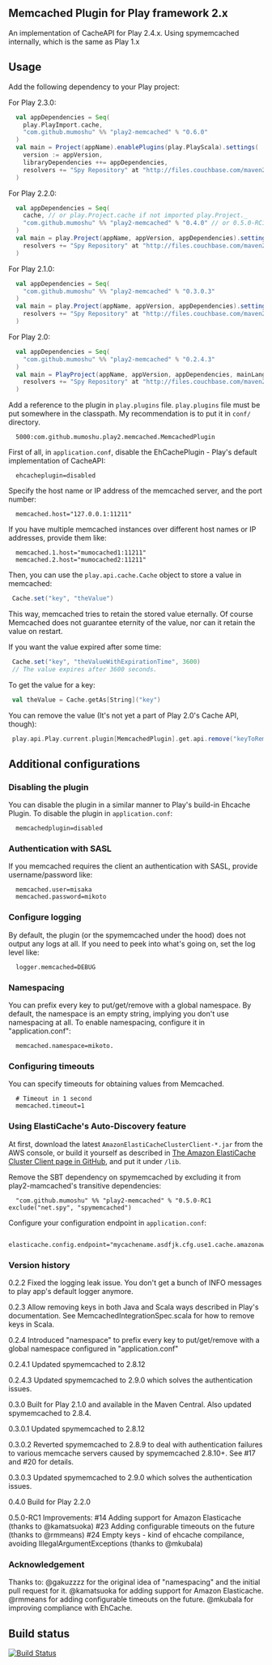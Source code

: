 Memcached Plugin for Play framework 2.x
---------------------------------------

An implementation of CacheAPI for Play 2.4.x.
Using spymemcached internally, which is the same as Play 1.x

## Usage

Add the following dependency to your Play project:

For Play 2.3.0:

```scala
  val appDependencies = Seq(
    play.PlayImport.cache,
    "com.github.mumoshu" %% "play2-memcached" % "0.6.0"
  )
  val main = Project(appName).enablePlugins(play.PlayScala).settings(
    version := appVersion,
    libraryDependencies ++= appDependencies,
    resolvers += "Spy Repository" at "http://files.couchbase.com/maven2" // required to resolve `spymemcached`, the plugin's dependency.
  )
```


For Play 2.2.0:

```scala
  val appDependencies = Seq(
    cache, // or play.Project.cache if not imported play.Project._
    "com.github.mumoshu" %% "play2-memcached" % "0.4.0" // or 0.5.0-RC1 to try the latest improvements
  )
  val main = play.Project(appName, appVersion, appDependencies).settings(
    resolvers += "Spy Repository" at "http://files.couchbase.com/maven2" // required to resolve `spymemcached`, the plugin's dependency.
  )
```


For Play 2.1.0:

```scala
  val appDependencies = Seq(
    "com.github.mumoshu" %% "play2-memcached" % "0.3.0.3"
  )
  val main = play.Project(appName, appVersion, appDependencies).settings(
    resolvers += "Spy Repository" at "http://files.couchbase.com/maven2" // required to resolve `spymemcached`, the plugin's dependency.
  )
```

For Play 2.0:

```scala
  val appDependencies = Seq(
    "com.github.mumoshu" %% "play2-memcached" % "0.2.4.3"
  )
  val main = PlayProject(appName, appVersion, appDependencies, mainLang = SCALA).settings(
    resolvers += "Spy Repository" at "http://files.couchbase.com/maven2" // required to resolve `spymemcached`, the plugin's dependency.
  )
```

Add a reference to the plugin in `play.plugins` file.
`play.plugins` file must be put somewhere in the classpath.
My recommendation is to put it in `conf/` directory.

```
  5000:com.github.mumoshu.play2.memcached.MemcachedPlugin
```

First of all, in `application.conf`, disable the EhCachePlugin - Play's default implementation of CacheAPI:

```
  ehcacheplugin=disabled
```

Specify the host name or IP address of the memcached server, and the port number:

```
  memcached.host="127.0.0.1:11211"
```

If you have multiple memcached instances over different host names or IP addresses, provide them like:

```
  memcached.1.host="mumocached1:11211"
  memcached.2.host="mumocached2:11211"
```

Then, you can use the `play.api.cache.Cache` object to store a value in memcached:

```scala
 Cache.set("key", "theValue")
```

This way, memcached tries to retain the stored value eternally.
Of course Memcached does not guarantee eternity of the value, nor can it retain the value on restart.

If you want the value expired after some time:

```scala
 Cache.set("key", "theValueWithExpirationTime", 3600)
 // The value expires after 3600 seconds.
```

To get the value for a key:

```scala
 val theValue = Cache.getAs[String]("key")
```

You can remove the value (It's not yet a part of Play 2.0's Cache API, though):

```scala
 play.api.Play.current.plugin[MemcachedPlugin].get.api.remove("keyToRemove")
```

## Additional configurations

### Disabling the plugin

You can disable the plugin in a similar manner to Play's build-in Ehcache Plugin.
To disable the plugin in `application.conf`:

```
  memcachedplugin=disabled
```

### Authentication with SASL

If you memcached requires the client an authentication with SASL, provide username/password like:

```
  memcached.user=misaka
  memcached.password=mikoto
```

### Configure logging

By default, the plugin (or the spymemcached under the hood) does not output any logs at all.
If you need to peek into what's going on, set the log level like:

```
  logger.memcached=DEBUG
```

### Namespacing

You can prefix every key to put/get/remove with a global namespace.
By default, the namespace is an empty string, implying you don't use namespacing at all.
To enable namespacing, configure it in "application.conf":

```
  memcached.namespace=mikoto.
```

### Configuring timeouts

You can specify timeouts for obtaining values from Memcached.

```
  # Timeout in 1 second
  memcached.timeout=1
```

### Using ElastiCache's Auto-Discovery feature

At first, download the latest `AmazonElastiCacheClusterClient-*.jar` from the AWS console,
or build it yourself as described in [The Amazon ElastiCache Cluster Client page in GitHub](https://github.com/amazonwebservices/aws-elasticache-cluster-client-memcached-for-java),
and put it under `/lib`.

Remove the SBT dependency on spymemcached by excluding it from play2-mamcached's transitive dependencies:

```
  "com.github.mumoshu" %% "play2-memcached" % "0.5.0-RC1 exclude("net.spy", "spymemcached")
```

Configure your configuration endpoint in `application.conf`:

```
  elasticache.config.endpoint="mycachename.asdfjk.cfg.use1.cache.amazonaws.com:11211".
```

### Version history

0.2.2 Fixed the logging leak issue. You don't get a bunch of INFO messages to play app's default logger anymore.

0.2.3 Allow removing keys in both Java and Scala ways described in Play's documentation. See MemcachedIntegrationSpec.scala for how to remove keys in Scala.

0.2.4 Introduced "namespace" to prefix every key to put/get/remove with a global namespace configured in "application.conf"

0.2.4.1 Updated spymemcached to 2.8.12

0.2.4.3 Updated spymemcached to 2.9.0 which solves the authentication issues.

0.3.0 Built for Play 2.1.0 and available in the Maven Central. Also updated spymemcached to 2.8.4.

0.3.0.1 Updated spymemcached to 2.8.12

0.3.0.2 Reverted spymemcached to 2.8.9 to deal with authentication failures to various memcache servers caused by spymemcached 2.8.10+. See #17 and #20 for details.

0.3.0.3 Updated spymemcached to 2.9.0 which solves the authentication issues.

0.4.0 Build for Play 2.2.0

0.5.0-RC1 Improvements:
  #14 Adding support for Amazon Elasticache (thanks to @kamatsuoka)
  #23 Adding configurable timeouts on the future (thanks to @rmmeans)
  #24 Empty keys - kind of ehcache compilance, avoiding IllegalArgumentExceptions (thanks to @mkubala)

### Acknowledgement

Thanks to:
@gakuzzzz for the original idea of "namespacing" and the initial pull request for it.
@kamatsuoka for adding support for Amazon Elasticache.
@rmmeans for adding configurable timeouts on the future.
@mkubala for improving compliance with EhCache.


## Build status

[![Build Status](https://secure.travis-ci.org/mumoshu/play2-memcached.png)](http://travis-ci.org/mumoshu/play2-memcached)
